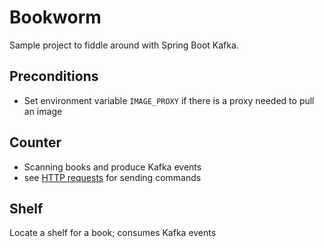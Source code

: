 # Bookworm
Sample project to fiddle around with Spring Boot Kafka.

## Preconditions
- Set environment variable `IMAGE_PROXY` if there is a proxy needed to pull an image

## Counter
- Scanning books and produce Kafka events
- see [HTTP requests](doc/requests.http) for sending commands

## Shelf
Locate a shelf for a book; consumes Kafka events